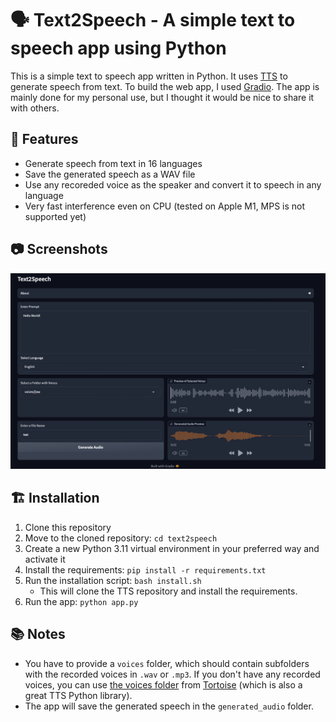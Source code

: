 # 🗣️ Text2Speech - A simple text to speech app using Python

This is a simple text to speech app written in Python. It uses [TTS](https://github.com/coqui-ai/TTS) to generate speech from text. To build the web app, I used [Gradio](https://www.gradio.app). The app is mainly done for my personal use, but I thought it would be nice to share it with others.

## 📝 Features

- Generate speech from text in 16 languages
- Save the generated speech as a WAV file
- Use any recoreded voice as the speaker and convert it to speech in any language
- Very fast interference even on CPU (tested on Apple M1, MPS is not supported yet)

## 📷 Screenshots

![Screenshot](assets/screenshot.png)

## 🏗️ Installation

1. Clone this repository
2. Move to the cloned repository: `cd text2speech`
3. Create a new Python 3.11 virtual environment in your preferred way and activate it
4. Install the requirements: `pip install -r requirements.txt`
5. Run the installation script: `bash install.sh`
   - This will clone the TTS repository and install the requirements.
6. Run the app: `python app.py`

## 📚 Notes

- You have to provide a `voices` folder, which should contain subfolders with the recorded voices in `.wav` or `.mp3`. If you don't have any recorded voices, you can use [the voices folder](https://github.com/neonbjb/tortoise-tts/tree/main/tortoise/voices) from [Tortoise](https://github.com/neonbjb/tortoise-tts)  (which is also a great TTS Python library).
- The app will save the generated speech in the `generated_audio` folder.